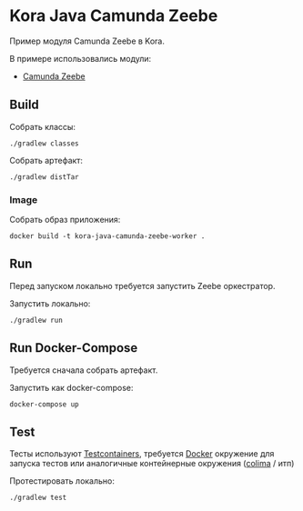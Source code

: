 # Kora Java Camunda Zeebe

Пример модуля Camunda Zeebe в Kora.

В примере использовались модули:
- [Camunda Zeebe](https://kora-projects.github.io/kora-docs/ru/documentation/camunda8-worker/)

## Build

Собрать классы:

```shell
./gradlew classes
```

Собрать артефакт:

```shell
./gradlew distTar
```

### Image

Собрать образ приложения:
```shell
docker build -t kora-java-camunda-zeebe-worker .
```

## Run

Перед запуском локально требуется запустить Zeebe оркестратор.

Запустить локально:
```shell
./gradlew run
```

## Run Docker-Compose

Требуется сначала собрать артефакт.

Запустить как docker-compose:
```shell
docker-compose up
```

## Test

Тесты используют [Testcontainers](https://java.testcontainers.org/), требуется [Docker](https://docs.docker.com/engine/install/) окружение для запуска тестов или аналогичные контейнерные окружения ([colima](https://github.com/abiosoft/colima) / итп)

Протестировать локально:
```shell
./gradlew test
```
